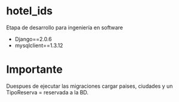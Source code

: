 # hotel_ids
Etapa de desarrollo para ingeniería en software

- Django==2.0.6
- mysqlclient==1.3.12

# Importante
Duespues de ejecutar las migraciones cargar paises, ciudades y un TipoReserva = reservada a la BD.
